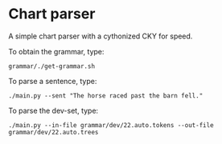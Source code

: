 # Chart parser
A simple chart parser with a cythonized CKY for speed.

To obtain the grammar, type:
```
grammar/./get-grammar.sh
```
To parse a sentence, type:
```
./main.py --sent "The horse raced past the barn fell."
```
To parse the dev-set, type:
```
./main.py --in-file grammar/dev/22.auto.tokens --out-file grammar/dev/22.auto.trees
```
